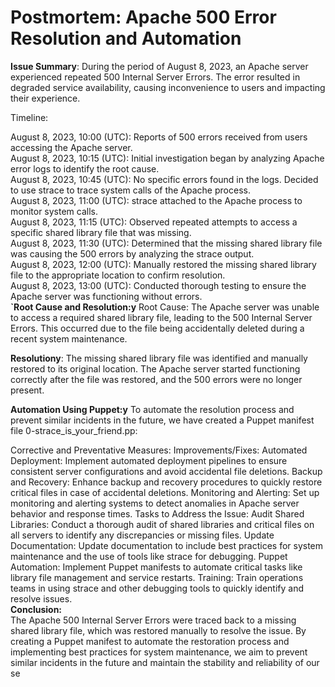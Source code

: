 <h1>Postmortem: Apache 500 Error Resolution and Automation</h1>

<b>Issue Summary</b>:
During the period of August 8, 2023, an Apache server experienced repeated 500 Internal Server Errors. The error resulted in degraded service availability, causing inconvenience to users and impacting their experience.

Timeline:

August 8, 2023, 10:00 (UTC): Reports of 500 errors received from users accessing the Apache server.<br>
August 8, 2023, 10:15 (UTC): Initial investigation began by analyzing Apache error logs to identify the root cause.<br>
August 8, 2023, 10:45 (UTC): No specific errors found in the logs. Decided to use strace to trace system calls of the Apache process.<br>
August 8, 2023, 11:00 (UTC): strace attached to the Apache process to monitor system calls.<br>
August 8, 2023, 11:15 (UTC): Observed repeated attempts to access a specific shared library file that was missing.<br>
August 8, 2023, 11:30 (UTC): Determined that the missing shared library file was causing the 500 errors by analyzing the strace output.<br>
August 8, 2023, 12:00 (UTC): Manually restored the missing shared library file to the appropriate location to confirm resolution.<br>
August 8, 2023, 13:00 (UTC): Conducted thorough testing to ensure the Apache server was functioning without errors.<br>
<b>`Root Cause and Resolution:y</b>
Root Cause: The Apache server was unable to access a required shared library file, leading to the 500 Internal Server Errors. This occurred due to the file being accidentally deleted during a recent system maintenance.

<b>Resolutiony</b>: The missing shared library file was identified and manually restored to its original location. The Apache server started functioning correctly after the file was restored, and the 500 errors were no longer present.

<b>Automation Using Puppet:y</b>
To automate the resolution process and prevent similar incidents in the future, we have created a Puppet manifest file 0-strace_is_your_friend.pp:

Corrective and Preventative Measures: Improvements/Fixes:
Automated Deployment: Implement automated deployment pipelines to ensure consistent server configurations and avoid accidental file deletions.
Backup and Recovery: Enhance backup and recovery procedures to quickly restore critical files in case of accidental deletions.
Monitoring and Alerting: Set up monitoring and alerting systems to detect anomalies in Apache server behavior and response times.
Tasks to Address the Issue:
Audit Shared Libraries: Conduct a thorough audit of shared libraries and critical files on all servers to identify any discrepancies or missing files.
Update Documentation: Update documentation to include best practices for system maintenance and the use of tools like strace for debugging.
Puppet Automation: Implement Puppet manifests to automate critical tasks like library file management and service restarts.
Training: Train operations teams in using strace and other debugging tools to quickly identify and resolve issues.<br>
<b>Conclusion:</b><br> The Apache 500 Internal Server Errors were traced back to a missing shared library file, which was restored manually to resolve the issue. By creating a Puppet manifest to automate the restoration process and implementing best practices for system maintenance, we aim to prevent similar incidents in the future and maintain the stability and reliability of our se
